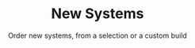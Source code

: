 ---
title: New Systems
subtitle: Order new systems, from a selection or a custom build
layout: home
icon: fa-desktop
order: 5
---